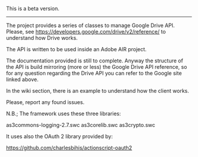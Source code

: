 This is a beta version.

---

The project provides a series of classes to manage Google Drive API.
Please, see https://developers.google.com/drive/v2/reference/ to understand how Drive works.

The API is written to be used inside an Adobe AIR project.

The documentation provided is still to complete. Anyway the structure of the API is build mirroring (more or less) the Google Drive API reference, so for any question regarding the Drive API you can refer to the Google site linked above.

In the wiki section, there is an example to understand how the client works.

Please, report any found issues.

N.B.;
The framework uses these three libraries:

as3commons-logging-2.7.swc
as3corelib.swc
as3crypto.swc


It uses also the OAuth 2 library provided by:

https://github.com/charlesbihis/actionscript-oauth2